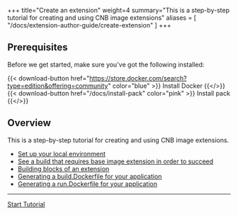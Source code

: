 +++
title="Create an extension"
weight=4
summary="This is a step-by-step tutorial for creating and using CNB image extensions"
aliases = [
  "/docs/extension-author-guide/create-extension"
  ]
+++

<!--+if false+-->
## Prerequisites

Before we get started, make sure you've got the following installed:

{{< download-button href="https://store.docker.com/search?type=edition&offering=community" color="blue" >}} Install Docker {{</>}}
{{< download-button href="/docs/install-pack" color="pink" >}} Install pack {{</>}}

## Overview
<!--+end+-->

This is a step-by-step tutorial for creating and using CNB image extensions.

- [Set up your local environment](/docs/extension-guide/create-extension/setup-local-environment)
- [See a build that requires base image extension in order to succeed](/docs/extension-guide/create-extension/why-dockerfiles)
- [Building blocks of an extension](/docs/extension-guide/create-extension/building-blocks-extension)
- [Generating a build.Dockerfile for your application](/docs/extension-guide/create-extension/build-dockerfile)
- [Generating a run.Dockerfile for your application](/docs/extension-guide/create-extension/run-dockerfile-switch)

<!--+if false+-->
---

<a href="/docs/extension-guide/create-extension/setup-local-environment" class="button bg-pink">Start Tutorial</a>
<!--+end+-->
